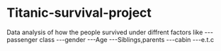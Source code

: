 # Titanic-survival-project
Data analysis of how the people survived under diffrent factors like
---passenger class
---gender
---Age
---Siblings,parents
---cabin
---e.t.c
